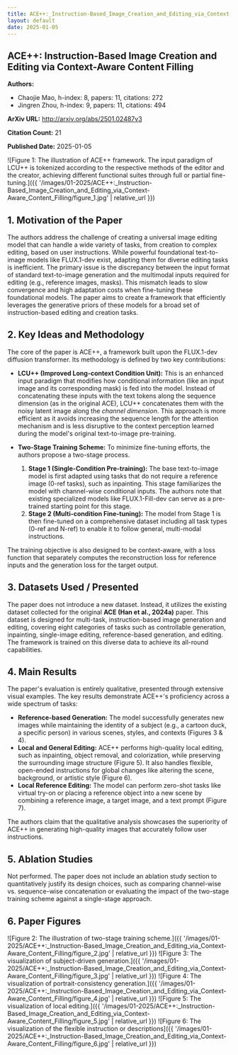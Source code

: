 ```yaml
---
title: ACE++:_Instruction-Based_Image_Creation_and_Editing_via_Context-Aware_Content_Filling
layout: default
date: 2025-01-05
---
```

## ACE++: Instruction-Based Image Creation and Editing via Context-Aware Content Filling
**Authors:**
- Chaojie Mao, h-index: 8, papers: 11, citations: 272
- Jingren Zhou, h-index: 9, papers: 11, citations: 494

**ArXiv URL:** http://arxiv.org/abs/2501.02487v3

**Citation Count:** 21

**Published Date:** 2025-01-05

![Figure 1: The illustration of ACE++ framework. The input paradigm of LCU++ is tokenized according to the respective methods of the editor and the creator, achieving different functional suites through full or partial fine-tuning.]({{ '/images/01-2025/ACE++:_Instruction-Based_Image_Creation_and_Editing_via_Context-Aware_Content_Filling/figure_1.jpg' | relative_url }})
## 1. Motivation of the Paper
The authors address the challenge of creating a universal image editing model that can handle a wide variety of tasks, from creation to complex editing, based on user instructions. While powerful foundational text-to-image models like FLUX.1-dev exist, adapting them for diverse editing tasks is inefficient. The primary issue is the discrepancy between the input format of standard text-to-image generation and the multimodal inputs required for editing (e.g., reference images, masks). This mismatch leads to slow convergence and high adaptation costs when fine-tuning these foundational models. The paper aims to create a framework that efficiently leverages the generative priors of these models for a broad set of instruction-based editing and creation tasks.

## 2. Key Ideas and Methodology
The core of the paper is ACE++, a framework built upon the FLUX.1-dev diffusion transformer. Its methodology is defined by two key contributions:

*   **LCU++ (Improved Long-context Condition Unit):** This is an enhanced input paradigm that modifies how conditional information (like an input image and its corresponding mask) is fed into the model. Instead of concatenating these inputs with the text tokens along the sequence dimension (as in the original ACE), LCU++ concatenates them with the noisy latent image along the *channel dimension*. This approach is more efficient as it avoids increasing the sequence length for the attention mechanism and is less disruptive to the context perception learned during the model's original text-to-image pre-training.

*   **Two-Stage Training Scheme:** To minimize fine-tuning efforts, the authors propose a two-stage process.
    1.  **Stage 1 (Single-Condition Pre-training):** The base text-to-image model is first adapted using tasks that do not require a reference image (0-ref tasks), such as inpainting. This stage familiarizes the model with channel-wise conditional inputs. The authors note that existing specialized models like FLUX.1-Fill-dev can serve as a pre-trained starting point for this stage.
    2.  **Stage 2 (Multi-condition Fine-tuning):** The model from Stage 1 is then fine-tuned on a comprehensive dataset including all task types (0-ref and N-ref) to enable it to follow general, multi-modal instructions.

The training objective is also designed to be context-aware, with a loss function that separately computes the reconstruction loss for reference inputs and the generation loss for the target output.

## 3. Datasets Used / Presented
The paper does not introduce a new dataset. Instead, it utilizes the existing dataset collected for the original **ACE (Han et al., 2024a)** paper. This dataset is designed for multi-task, instruction-based image generation and editing, covering eight categories of tasks such as controllable generation, inpainting, single-image editing, reference-based generation, and editing. The framework is trained on this diverse data to achieve its all-round capabilities.

## 4. Main Results
The paper's evaluation is entirely qualitative, presented through extensive visual examples. The key results demonstrate ACE++'s proficiency across a wide spectrum of tasks:
*   **Reference-based Generation:** The model successfully generates new images while maintaining the identity of a subject (e.g., a cartoon duck, a specific person) in various scenes, styles, and contexts (Figures 3 & 4).
*   **Local and General Editing:** ACE++ performs high-quality local editing, such as inpainting, object removal, and colorization, while preserving the surrounding image structure (Figure 5). It also handles flexible, open-ended instructions for global changes like altering the scene, background, or artistic style (Figure 6).
*   **Local Reference Editing:** The model can perform zero-shot tasks like virtual try-on or placing a reference object into a new scene by combining a reference image, a target image, and a text prompt (Figure 7).

The authors claim that the qualitative analysis showcases the superiority of ACE++ in generating high-quality images that accurately follow user instructions.

## 5. Ablation Studies
Not performed. The paper does not include an ablation study section to quantitatively justify its design choices, such as comparing channel-wise vs. sequence-wise concatenation or evaluating the impact of the two-stage training scheme against a single-stage approach.

## 6. Paper Figures
![Figure 2: The illustration of two-stage training scheme.]({{ '/images/01-2025/ACE++:_Instruction-Based_Image_Creation_and_Editing_via_Context-Aware_Content_Filling/figure_2.jpg' | relative_url }})
![Figure 3: The visualization of subject-driven generation.]({{ '/images/01-2025/ACE++:_Instruction-Based_Image_Creation_and_Editing_via_Context-Aware_Content_Filling/figure_3.jpg' | relative_url }})
![Figure 4: The visualization of portrait-consistency generation.]({{ '/images/01-2025/ACE++:_Instruction-Based_Image_Creation_and_Editing_via_Context-Aware_Content_Filling/figure_4.jpg' | relative_url }})
![Figure 5: The visualization of local editing.]({{ '/images/01-2025/ACE++:_Instruction-Based_Image_Creation_and_Editing_via_Context-Aware_Content_Filling/figure_5.jpg' | relative_url }})
![Figure 6: The visualization of the flexible instruction or descriptions]({{ '/images/01-2025/ACE++:_Instruction-Based_Image_Creation_and_Editing_via_Context-Aware_Content_Filling/figure_6.jpg' | relative_url }})
